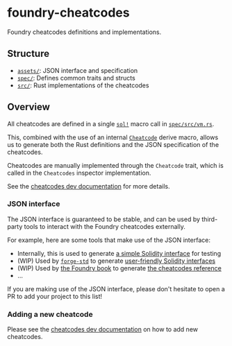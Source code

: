 # foundry-cheatcodes

Foundry cheatcodes definitions and implementations.

## Structure

- [`assets/`](./assets/): JSON interface and specification
- [`spec/`](./spec/src/lib.rs): Defines common traits and structs
- [`src/`](./src/lib.rs): Rust implementations of the cheatcodes

## Overview

All cheatcodes are defined in a single [`sol!`] macro call in [`spec/src/vm.rs`].

This, combined with the use of an internal [`Cheatcode`](../macros/impl/src/cheatcodes.rs) derive macro, allows us to generate both the Rust definitions and the JSON specification of the cheatcodes.

Cheatcodes are manually implemented through the `Cheatcode` trait, which is called in the `Cheatcodes` inspector implementation.

See the [cheatcodes dev documentation](../../../book/src/02_development/05_cheatcodes.md#adding-a-new-cheatcode) for more details.

### JSON interface

The JSON interface is guaranteed to be stable, and can be used by third-party tools to interact with the Foundry cheatcodes externally.

For example, here are some tools that make use of the JSON interface:

- Internally, this is used to generate [a simple Solidity interface](../testdata/cheats/Vm.sol) for testing
- (WIP) Used by [`forge-std`](https://github.com/foundry-rs/forge-std) to generate [user-friendly Solidity interfaces](https://github.com/foundry-rs/forge-std/blob/master/src/Vm.sol)
- (WIP) Used by [the Foundry book](https://github.com/foundry-rs/book) to generate [the cheatcodes reference](https://book.getfoundry.sh/cheatcodes)
- ...

If you are making use of the JSON interface, please don't hesitate to open a PR to add your project to this list!

### Adding a new cheatcode

Please see the [cheatcodes dev documentation](../../../book/src/02_development/05_cheatcodes.md#adding-a-new-cheatcode) on how to add new cheatcodes.

[`sol!`]: https://docs.rs/alloy-sol-macro/latest/alloy_sol_macro/macro.sol.html
[`spec/src/vm.rs`]: ./spec/src/vm.rs
